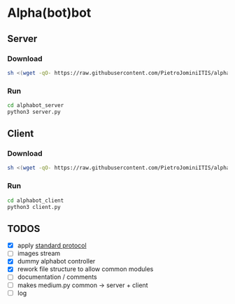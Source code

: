 # Alpha(bot)bot

## Server

### Download
```sh
sh <(wget -qO- https://raw.githubusercontent.com/PietroJominiITIS/alphabotbot/master/scripts/clone.sh) server alphabotbot_server
```

### Run
```sh
cd alphabot_server
python3 server.py
```

## Client

### Download
```sh
sh <(wget -qO- https://raw.githubusercontent.com/PietroJominiITIS/alphabotbot/master/scripts/clone.sh) client alphabot_client
```

### Run
```sh
cd alphabot_client
python3 client.py
```

## TODOS
- [x] apply [standard protocol](https://github.com/conradis/TPSIT-classi-quinte/blob/main/alphabot/specifica.md)
- [ ] images stream
- [x] dummy alphabot controller
- [x] rework file structure to allow common modules
- [ ] documentation / comments
- [ ] makes medium.py common -> server + client
- [ ] log